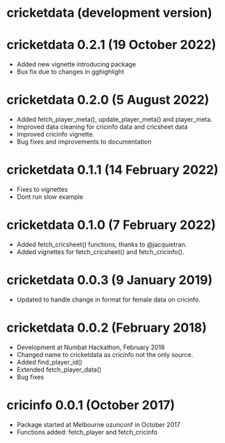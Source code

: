 # cricketdata (development version)

# cricketdata 0.2.1 (19 October 2022)
  * Added new vignette introducing package
  * Bux fix due to changes in gghighlight

# cricketdata 0.2.0 (5 August 2022)
  * Added fetch_player_meta(), update_player_meta() and player_meta.
  * Improved data cleaning for cricinfo data and cricsheet data
  * Improved cricinfo vignette.
  * Bug fixes and improvements to documentation

# cricketdata 0.1.1 (14 February 2022)
  * Fixes to vignettes
  * Dont run slow example

# cricketdata 0.1.0 (7 February 2022)
  * Added fetch_cricsheet() functions, thanks to @jacquietran.
  * Added vignettes for fetch_cricsheet() and fetch_cricinfo().

# cricketdata 0.0.3 (9 January 2019)
  * Updated to handle change in format for female data on cricinfo.

# cricketdata 0.0.2 (February 2018)
  * Development at Numbat Hackathon, February 2018
  * Changed name to cricketdata as cricinfo not the only source.
  * Added find_player_id()
  * Extended fetch_player_data()
  * Bug fixes

# cricinfo 0.0.1 (October 2017)
  * Package started at Melbourne ozunconf in October 2017
  * Functions added: fetch_player and fetch_cricinfo
